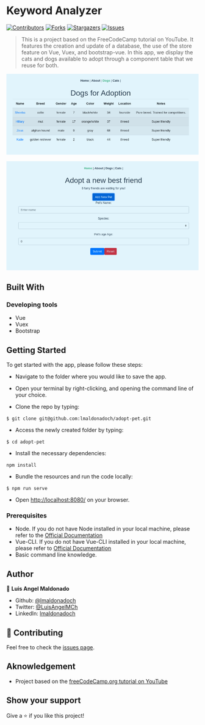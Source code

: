 # Keyword Analyzer

[![Contributors][contributors-shield]][contributors-url]
[![Forks][forks-shield]][forks-url]
[![Stargazers][stars-shield]][stars-url]
[![Issues][issues-shield]][issues-url]

> This is a project based on the FreeCodeCamp tutorial on YouTube. It features the creation and update of a database, the use of the store feature on Vue, Vuex, and bootstrap-vue. In this app, we display the cats and dogs available to adopt through a component table that we reuse for both.

![screenshot1](./src/assets/screenshot01.png)

![screenshot1](./src/assets/screenshot02.png)

## Built With

### Developing tools

- Vue
- Vuex
- Bootstrap

## Getting Started

To get started with the app, please follow these steps:

- Navigate to the folder where you would like to save the app.

- Open your terminal by right-clicking, and opening the command line of your choice.

- Clone the repo by typing:

```
$ git clone git@github.com:lmaldonadoch/adopt-pet.git
```

- Access the newly created folder by typing:

```
$ cd adopt-pet
```

- Install the necessary dependencies:

```
npm install
```

- Bundle the resources and run the code locally:

```
$ npm run serve
```

- Open [http://localhost:8080/](http://localhost:8080/) on your browser.

### Prerequisites

- Node. If you do not have Node installed in your local machine, please refer to the [Official Documentation](https://nodejs.org/en/download/)
- Vue-CLI. If you do not have Vue-CLI installed in your local machine, please refer to [Official Documentation](https://cli.vuejs.org/)
- Basic command line knowledge.

## Author

👤 **Luis Angel Maldonado**

- Github: [@lmaldonadoch](https://github.com/lmaldonadoch)
- Twitter: [@LuisAngelMCh](https://twitter.com/LuisAngelMCh)
- LinkedIn: [lmaldonadoch](https://www.linkedin.com/in/lmaldonadoch)

## 🤝 Contributing

Feel free to check the [issues page](https://github.com/lmaldonadoch/adopt-pet/issues).

## Aknowledgement

- Project based on the [freeCodeCamp.org tutorial on YouTube](https://youtu.be/4deVCNJq3qc)

## Show your support

Give a ⭐️ if you like this project!

<!-- MARKDOWN LINKS & IMAGES -->

[contributors-shield]: https://img.shields.io/github/contributors/lmaldonadoch/adopt-pet.svg?style=flat-square
[contributors-url]: https://github.com/lmaldonadoch/adopt-pet/graphs/contributors
[forks-shield]: https://img.shields.io/github/forks/lmaldonadoch/adopt-pet.svg?style=flat-square
[forks-url]: https://github.com/lmaldonadoch/adopt-pet/network/members
[stars-shield]: https://img.shields.io/github/stars/lmaldonadoch/adopt-pet.svg?style=flat-square
[stars-url]: https://github.com/lmaldonadoch/adopt-pet/stargazers
[issues-shield]: https://img.shields.io/github/issues/lmaldonadoch/adopt-pet.svg?style=flat-square
[issues-url]: https://github.com/lmaldonadoch/adopt-pet/issues
